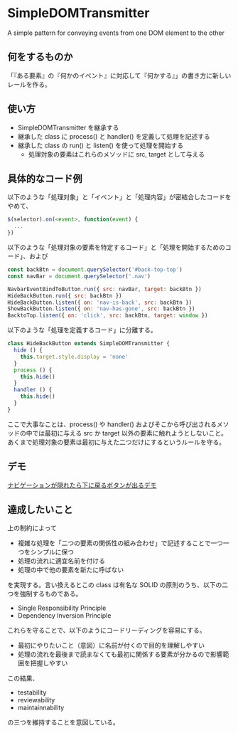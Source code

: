 # SimpleDOMTransmitter

A simple pattern for conveying events from one DOM element to the other

## 何をするものか

「『ある要素』の『何かのイベント』に対応して『何かする』」の書き方に新しいレールを作る。

## 使い方

 * SimpleDOMTransmitter を継承する
 * 継承した class に process() と handler() を定義して処理を記述する
 * 継承した class の run() と listen() を使って処理を開始する
    * 処理対象の要素はこれらのメソッドに src, target として与える

## 具体的なコード例

以下のような「処理対象」と「イベント」と「処理内容」が密結合したコードをやめて、

```javascript
$(selector).on(<event>, function(event) {
  ...
})
```

以下のような「処理対象の要素を特定するコード」と「処理を開始するためのコード」、および

```javascript
const backBtn = document.querySelector('#back-top-top')
const navBar = document.querySelector('.nav')

NavbarEventBindToButton.run({ src: navBar, target: backBtn })
HideBackButton.run({ src: backBtn })
HideBackButton.listen({ on: 'nav-is-back', src: backBtn })
ShowBackButton.listen({ on: 'nav-has-gone', src: backBtn })
BacktoTop.listen({ on: 'click', src: backBtn, target: window })
```

以下のような「処理を定義するコード」に分離する。

```javascript
class HideBackButton extends SimpleDOMTransmitter {
  hide () {
    this.target.style.display = 'none'
  }
  process () {
    this.hide()
  }
  handler () {
    this.hide()
  }
}
```

ここで大事なことは、process() や handler() およびそこから呼び出されるメソッドの中では最初に与える src か target 以外の要素に触れようとしないこと。あくまで処理対象の要素は最初に与えた二つだけにするというルールを守る。

## デモ

<a href="./examples/">ナビゲーションが隠れたら下に戻るボタンが出るデモ</a>

## 達成したいこと

上の制約によって

 * 複雑な処理を「二つの要素の関係性の組み合わせ」で記述することで一つ一つをシンプルに保つ
 * 処理の流れに適宜名前を付ける
 * 処理の中で他の要素を新たに呼ばない

を実現する。言い換えるとこの class は有名な SOLID の原則のうち、以下の二つを強制するものである。

 * Single Responsibility Principle
 * Dependency Inversion Principle

これらを守ることで、以下のようにコードリーディングを容易にする。

 * 最初にやりたいこと（意図）に名前が付くので目的を理解しやすい
 * 処理の流れを最後まで読まなくても最初に関係する要素が分かるので影響範囲を把握しやすい

この結果、

 * testability
 * reviewability
 * maintainnability

の三つを維持することを意図している。
